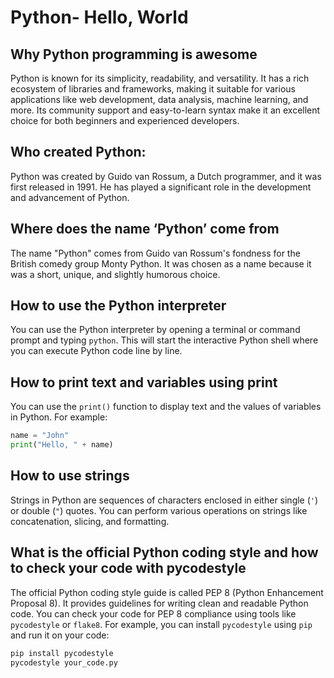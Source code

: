 # Python- Hello, World
## Why Python programming is awesome
Python is known for its simplicity, readability, and versatility. It has a rich ecosystem of libraries and frameworks, making it suitable for various applications like web development, data analysis, machine learning, and more. Its community support and easy-to-learn syntax make it an excellent choice for both beginners and experienced developers.

## Who created Python:
Python was created by Guido van Rossum, a Dutch programmer, and it was first released in 1991. He has played a significant role in the development and advancement of Python.

## Where does the name ‘Python’ come from
The name "Python" comes from Guido van Rossum's fondness for the British comedy group Monty Python. It was chosen as a name because it was a short, unique, and slightly humorous choice.

## How to use the Python interpreter
You can use the Python interpreter by opening a terminal or command prompt and typing `python`. This will start the interactive Python shell where you can execute Python code line by line.

## How to print text and variables using print
You can use the `print()` function to display text and the values of variables in Python. For example:

```python
name = "John"
print("Hello, " + name)
```

## How to use strings
Strings in Python are sequences of characters enclosed in either single (`'`) or double (`"`) quotes. You can perform various operations on strings like concatenation, slicing, and formatting.

## What is the official Python coding style and how to check your code with pycodestyle
The official Python coding style guide is called PEP 8 (Python Enhancement Proposal 8). It provides guidelines for writing clean and readable Python code. You can check your code for PEP 8 compliance using tools like `pycodestyle` or `flake8`. For example, you can install `pycodestyle` using `pip` and run it on your code:

```python
pip install pycodestyle
pycodestyle your_code.py
```
